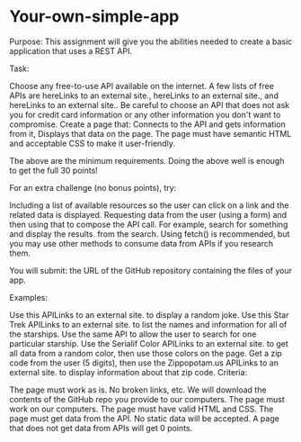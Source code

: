 # Your-own-simple-app
Purpose: This assignment will give you the abilities needed to create a basic application that uses a REST API.

Task: 

Choose any free-to-use API available on the internet. A few lists of free APIs are hereLinks to an external site., hereLinks to an external site., and hereLinks to an external site..
Be careful to choose an API that does not ask you for credit card information or any other information you don't want to compromise.
Create a page that:
Connects to the API and gets information from it,
Displays that data on the page.
The page must have semantic HTML and acceptable CSS to make it user-friendly.

The above are the minimum requirements. Doing the above well is enough to get the full 30 points!

For an extra challenge (no bonus points), try: 

Including a list of available resources so the user can click on a link and the related data is displayed.
Requesting data from the user (using a form) and then using that to compose the API call. For example, search for something and display the results. from the search.
Using fetch() is recommended, but you may use other methods to consume data from APIs if you research them.

You will submit: the URL of the GitHub repository containing the files of your app.

Examples:

Use this APILinks to an external site. to display a random joke.
Use this Star Trek APILinks to an external site. to list the names and information for all of the starships.
Use the same API to allow the user to search for one particular starship.
Use the Serialif Color APILinks to an external site. to get all data from a random color, then use those colors on the page.
Get a zip code from the user (5 digits), then use the Zippopotam.us APILinks to an external site. to display information about that zip code.
Criteria:

The page must work as is. No broken links, etc.
We will download the contents of the GitHub repo you provide to our computers. The page must work on our computers.
The page must have valid HTML and CSS.
The page must get data from the API. No static data will be accepted. A page that does not get data from APIs will get 0 points.
